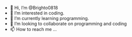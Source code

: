 - 👋 Hi, I’m @Brighto0818
- 👀 I’m interested in coding.
- 🌱 I’m currently learning programming.
- 💞️ I’m looking to collaborate on programming and coding
- 📫 How to reach me ...

<!---
Brighto0818/Brighto0818 is a ✨ special ✨ repository because its `README.md` (this file) appears on your GitHub profile.
You can click the Preview link to take a look at your changes.
--->
